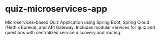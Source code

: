 # quiz-microservices-app
Microservices-based Quiz Application using Spring Boot, Spring Cloud (Netflix Eureka), and API Gateway. Includes modular services for quiz and questions with centralized service discovery and routing.
